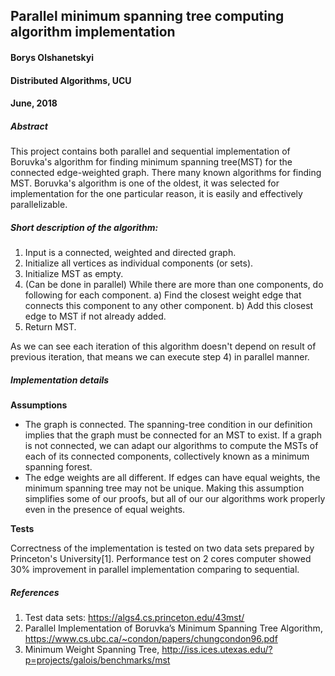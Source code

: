 ## Parallel minimum spanning tree computing algorithm implementation
#### Borys Olshanetskyi
#### Distributed Algorithms, UCU
#### June, 2018

##### **Abstract**
This project contains both parallel and sequential implementation of Boruvka's algorithm for finding minimum spanning
tree(MST) for the connected edge-weighted graph. There many known algorithms for finding MST. Boruvka's algorithm is 
one of the oldest, it was selected for implementation for the one particular reason, it is easily and effectively parallelizable.

##### **Short description of the algorithm:**
1) Input is a connected, weighted and directed graph.
2) Initialize all vertices as individual components (or sets).
3) Initialize MST as empty.
4) (Can be done in parallel) While there are more than one components, do following
   for each component.
      a)  Find the closest weight edge that connects this 
          component to any other component.
      b)  Add this closest edge to MST if not already added.  
5) Return MST.

As we can see each iteration of this algorithm doesn't depend on result of previous iteration, that means we can execute
step 4) in parallel manner.

##### **Implementation details**
**Assumptions**
* The graph is connected. The spanning-tree condition in our definition implies that the graph must be connected for 
an MST to exist. If a graph is not connected, we can adapt our algorithms to compute the MSTs of each of its connected 
components, collectively known as a minimum spanning forest.
* The edge weights are all different. If edges can have equal weights, the minimum spanning tree may not be unique. 
Making this assumption simplifies some of our proofs, but all of our our algorithms work properly even in the presence of equal weights.

**Tests**

Correctness of the implementation is tested on two data sets prepared by Princeton's University[1].
Performance test on 2 cores computer showed 30% improvement in parallel implementation comparing to sequential.

##### **References**
1. Test data sets: https://algs4.cs.princeton.edu/43mst/
2. Parallel Implementation of Boruvka’s Minimum Spanning Tree Algorithm, https://www.cs.ubc.ca/~condon/papers/chungcondon96.pdf
3. Minimum Weight Spanning Tree, http://iss.ices.utexas.edu/?p=projects/galois/benchmarks/mst



